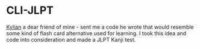 # CLI-JLPT
[Kylian](https://github.com/kylian-tm) a dear friend of mine - sent me a code he wrote that would resemble some kind of flash card alternative used for learning. I took this idea and code into consideration and made a JLPT Kanji test.
